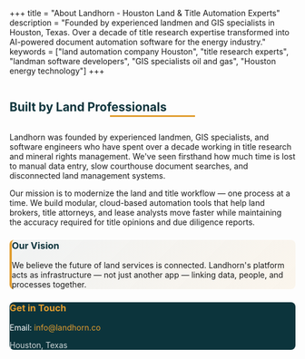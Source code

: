 +++
title = "About Landhorn - Houston Land & Title Automation Experts"
description = "Founded by experienced landmen and GIS specialists in Houston, Texas. Over a decade of title research expertise transformed into AI-powered document automation software for the energy industry."
keywords = ["land automation company Houston", "title research experts", "landman software developers", "GIS specialists oil and gas", "Houston energy technology"]
+++

<div class="mx-auto" style="max-width:800px;">
<h2 class="text-center mb-4" style="color: #0C343C; position: relative; display: inline-block; width: 100%;">
  Built by Land Professionals
  <span style="position: absolute; bottom: -5px; left: 50%; transform: translateX(-50%); width: 150px; height: 3px; background: #E19D2F;"></span>
</h2>
<p>Landhorn was founded by experienced landmen, GIS specialists, and software engineers who have spent over a decade working in title research and mineral rights management. We've seen firsthand how much time is lost to manual data entry, slow courthouse document searches, and disconnected land management systems.</p>
<p>Our mission is to modernize the land and title workflow — one process at a time. We build modular, cloud-based automation tools that help land brokers, title attorneys, and lease analysts move faster while maintaining the accuracy required for title opinions and due diligence reports.</p>
<div class="my-5 p-4" style="background: linear-gradient(135deg, rgba(12,52,60,0.05) 0%, rgba(225,157,47,0.08) 100%); border-left: 4px solid #E19D2F; border-radius: 0.5rem;">
<h3 class="mb-3" style="color: #0C343C;">Our Vision</h3>
<p class="mb-0">We believe the future of land services is connected. Landhorn's platform acts as infrastructure — not just another app — linking data, people, and processes together.</p>
</div>
<div class="text-center mt-5 p-4" style="background: #0C343C; color: white; border-radius: 0.5rem;">
<h3 class="mb-3" style="color: #E19D2F;">Get in Touch</h3>
<p class="mb-2">Email: <a href="mailto:info@landhorn.co" style="color: #E19D2F; text-decoration: none;">info@landhorn.co</a></p>
<p class="mb-0" style="color: rgba(255,255,255,0.8);">Houston, Texas</p>
</div>
</div>
